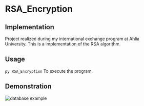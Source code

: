 # RSA_Encryption
## Implementation
Project realized during my international exchange program at Ahlia University. This is a implementation of the RSA algorithm.

## Usage
`py RSA_Encryption` To execute the program.

## Demonstration
![database example](https://raw.githubusercontent.com/aveldocquin/RSA_Encryption/master/docs/images/demonstration.gif)
